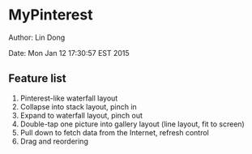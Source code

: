# MyPinterest

Author: Lin Dong

Date: Mon Jan 12 17:30:57 EST 2015


## Feature list

1. Pinterest-like waterfall layout
2. Collapse into stack layout, pinch in
3. Expand to waterfall layout, pinch out
4. Double-tap one picture into gallery layout (line layout, fit to screen)
5. Pull down to fetch data from the Internet, refresh control
6. Drag and reordering

